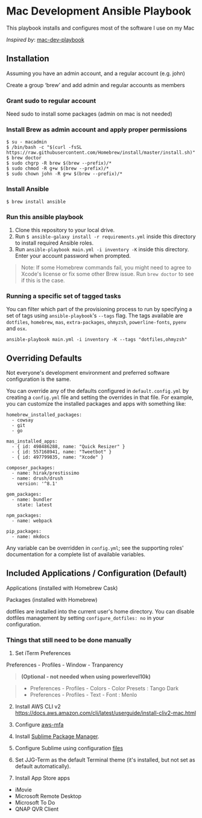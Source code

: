 # Mac Development Ansible Playbook

This playbook installs and configures most of the software I use on my Mac

*Inspired by*:
[mac-dev-playbook](https://github.com/geerlingguy/mac-dev-playbook)

## Installation

Assuming you have an admin account, and a regular account (e.g. john)

Create a group ‘brew’ and add admin and regular accounts as members

### Grant sudo to regular account
Need sudo to install some packages (admin on mac is not needed)

### Install Brew as admin account and apply proper permissions

```console
$ su - macadmin
$ /bin/bash -c "$(curl -fsSL https://raw.githubusercontent.com/Homebrew/install/master/install.sh)"
$ brew doctor
$ sudo chgrp -R brew $(brew --prefix)/*
$ sudo chmod -R g+w $(brew --prefix)/*
$ sudo chown john -R g+w $(brew --prefix)/*
```

### Install Ansible
```console
$ brew install ansible
```

### Run this ansible playbook
  1. Clone this repository to your local drive.
  2. Run `$ ansible-galaxy install -r requirements.yml` inside this directory to install required Ansible roles.
  3. Run `ansible-playbook main.yml -i inventory -K` inside this directory. Enter your account password when prompted.

> Note: If some Homebrew commands fail, you might need to agree to Xcode's license or fix some other Brew issue. Run `brew doctor` to see if this is the case.

### Running a specific set of tagged tasks

You can filter which part of the provisioning process to run by specifying a set of tags using `ansible-playbook`'s `--tags` flag. The tags available are `dotfiles`, `homebrew`, `mas`, `extra-packages`, `ohmyzsh`, `powerline-fonts`, `pyenv` and `osx`.

    ansible-playbook main.yml -i inventory -K --tags "dotfiles,ohmyzsh"

## Overriding Defaults

Not everyone's development environment and preferred software configuration is the same.

You can override any of the defaults configured in `default.config.yml` by creating a `config.yml` file and setting the overrides in that file. For example, you can customize the installed packages and apps with something like:

    homebrew_installed_packages:
      - cowsay
      - git
      - go
    
    mas_installed_apps:
      - { id: 498486288, name: "Quick Resizer" }
      - { id: 557168941, name: "Tweetbot" }
      - { id: 497799835, name: "Xcode" }
    
    composer_packages:
      - name: hirak/prestissimo
      - name: drush/drush
        version: '^8.1'
    
    gem_packages:
      - name: bundler
        state: latest
    
    npm_packages:
      - name: webpack
    
    pip_packages:
      - name: mkdocs

Any variable can be overridden in `config.yml`; see the supporting roles' documentation for a complete list of available variables.

## Included Applications / Configuration (Default)

Applications (installed with Homebrew Cask)

Packages (installed with Homebrew)

 dotfiles are installed into the current user's home directory. You can disable dotfiles management by setting `configure_dotfiles: no` in your configuration.


### Things that still need to be done manually

1. Set iTerm Preferences

Preferences - Profiles - Window - Tranparency

> **(Optional - not needed when using powerlevel10k)**

> - Preferences - Profiles - Colors - Color Presets : Tango Dark
> - Preferences - Profiles - Text - Font : Menlo
 

2. Install AWS CLI v2
https://docs.aws.amazon.com/cli/latest/userguide/install-cliv2-mac.html

3. Configure [aws-mfa](https://docs.aws.amazon.com/IAM/latest/UserGuide/id_credentials_mfa.html)

4. Install [Sublime Package Manager](http://sublime.wbond.net/installation).

5. Configure Sublime using configuration [files](./files/sublime/Library/Packages/User/)

6. Set JJG-Term as the default Terminal theme (it's installed, but not set as default automatically).

7. Install App Store apps

 - iMovie
 - Microsoft Remote Desktop
 - Microsoft To Do
 - QNAP QVR Client




